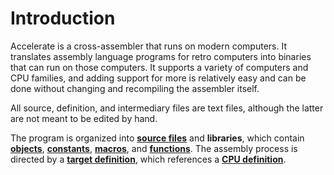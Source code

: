 # Introduction

Accelerate is a cross-assembler that runs on modern computers. It translates assembly language programs for retro computers into binaries that can run on those computers. It supports a variety of computers and CPU families, and adding support for more is relatively easy and can be done without changing and recompiling the assembler itself.

All source, definition, and intermediary files are text files, although the latter are not meant to be edited by hand.

The program is organized into [**source files**](Assembler-Source-File.md) and **libraries**, which contain [**objects**](Assembler-Source-File.md#objects), [**constants**](Assembler-Source-File.md#constants), [**macros**](Assembler-Source-File.md#macros), and [**functions**](Assembler-Source-File.md#functions). The assembly process is directed by a  [**target definition**](Target-Definition.md), which references a [**CPU definition**](CPU-Definition.md). 
